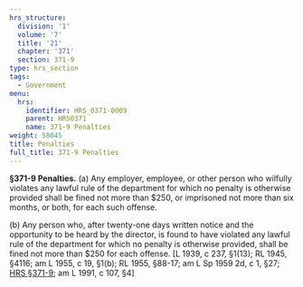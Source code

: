 ```yaml
---
hrs_structure:
  division: '1'
  volume: '7'
  title: '21'
  chapter: '371'
  section: 371-9
type: hrs_section
tags:
  - Government
menu:
  hrs:
    identifier: HRS_0371-0009
    parent: HRS0371
    name: 371-9 Penalties
weight: 58045
title: Penalties
full_title: 371-9 Penalties
---
```

**§371-9 Penalties.** (a) Any employer, employee, or other person who wilfully violates any lawful rule of the department for which no penalty is otherwise provided shall be fined not more than $250, or imprisoned not more than six months, or both, for each such offense.

(b) Any person who, after twenty-one days written notice and the opportunity to be heard by the director, is found to have violated any lawful rule of the department for which no penalty is otherwise provided, shall be fined not more than $250 for each offense. [L 1939, c 237, §1(13); RL 1945, §4116; am L 1955, c 19, §1(b); RL 1955, §88-17; am L Sp 1959 2d, c 1, §27; [HRS §371-9](/title-21/chapter-371/section-371-9/); am L 1991, c 107, §4]